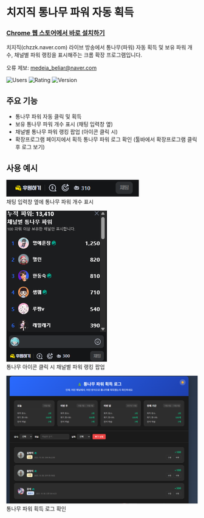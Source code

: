 # 치지직 통나무 파워 자동 획득

### [Chrome 웹 스토어에서 바로 설치하기](https://chromewebstore.google.com/detail/%EC%B9%98%EC%A7%80%EC%A7%81-%ED%86%B5%EB%82%98%EB%AC%B4-%ED%8C%8C%EC%9B%8C-%EC%9E%90%EB%8F%99-%ED%9A%8D%EB%93%9D/mdammcmmopljkpnokoodkahdhnpijhib)

치지직(chzzk.naver.com) 라이브 방송에서 통나무(파워) 자동 획득 및 보유 파워 개수, 채널별 파워 랭킹을 표시해주는 크롬 확장 프로그램입니다.

오류 제보: medeia_beliar@naver.com

![Users](https://img.shields.io/chrome-web-store/users/mdammcmmopljkpnokoodkahdhnpijhib?style=for-the-badge&labelColor=8a2be2&color=hotpink)
![Rating](https://img.shields.io/chrome-web-store/rating/mdammcmmopljkpnokoodkahdhnpijhib?style=for-the-badge&labelColor=8a2be2&color=hotpink)
![Version](https://img.shields.io/chrome-web-store/v/mdammcmmopljkpnokoodkahdhnpijhib?label=version&style=for-the-badge&labelColor=8a2be2&color=hotpink)

## 주요 기능
- 통나무 파워 자동 클릭 및 획득
- 보유 통나무 파워 개수 표시 (채팅 입력창 옆)
- 채널별 통나무 파워 랭킹 팝업 (아이콘 클릭 시)
- 확장프로그램 페이지에서 획득 통나무 파워 로그 확인 (툴바에서 확장프로그램 클릭 후 로그 보기)

## 사용 예시

![파워 개수 표시 예시](example.png)<br>
채팅 입력창 옆에 통나무 파워 개수 표시<br>

![채널별 통나무 파워 팝업 예시](example2.png)<br>
통나무 아이콘 클릭 시 채널별 파워 랭킹 팝업<br>

![통나무 파워 로그](example3.png)<br>
통나무 파워 획득 로그 확인<br>